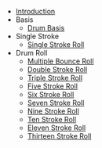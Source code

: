 * [Introduction](README.md)
* Basis
    - [Drum Basis](basis/drum-basis.md)
* Single Stroke
    - [Single Stroke Roll](single-stroke/01-single_stroke_roll.md)
* Drum Roll
    - [Multiple Bounce Roll](drum-roll/04-multiple_bounce_roll.md)
    - [Double Stroke Roll](drum-roll/05-double_stroke_roll.md)
    - [Triple Stroke Roll](drum-roll/06-triple_stroke_roll.md)
    - [Five Stroke Roll](drum-roll/07-five_stroke_roll.md)
    - [Six Stroke Roll](drum-roll/08-six_stroke_roll.md)
    - [Seven Stroke Roll](drum-roll/09-seven_stroke_roll.md)
    - [Nine Stroke Roll](drum-roll/10-nine_stroke_roll.md)
    - [Ten Stroke Roll](drum-roll/11-ten_stroke_roll.md)
    - [Eleven Stroke Roll](drum-roll/12-eleven_stroke_roll.md)
    - [Thirteen Stroke Roll](drum-roll/13-thirteen_stroke_roll.md)
